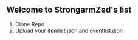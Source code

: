 ## Welcome to StrongarmZed's list


1. Clone Repo
2. Upload your itemlist.json and eventlist.json


